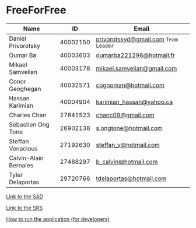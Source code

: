 # FreeForFree

Name | ID | Email
--- | --- | ---
Daniel Privorotsky | 40002150 | privorotskyd@gmail.com `Team Leader`
Oumar Ba | 40003603 | oumarba221296@hotmail.fr
Mikael Samvelian | 40003178 | mikael.samvelian@gmail.com
Conor Geoghegan | 40032571 | cognoman@hotmail.com
Hassan Karimian | 40004904 | karimian_hassan@yahoo.ca
Charles Chan | 27841523 | chanc09@gmail.com
Sebastien Ong Tone | 26902138 | s.ongtone@hotmail.com
Steffan Venacious | 27192630 | steffan_v@hotmail.com
Calvin-Alain Bernales | 27488297 | b_calvin@hotmail.com
Tyler Delaportas | 29720766 | tdelaportas@hotmail.com

[Link to the SAD](https://docs.google.com/document/d/1xZVP_H1vIcfh5upbR4nQgDBCqMcCySsisl6TmVyOuUE "SAD document")

[Link to the SRS](https://docs.google.com/document/d/1dtbTcZLlSLU4q7ml8xa4aiTf5IhMCYHVO1jbSH6PHNA "SRS document")


[How to run the application (for developers)](https://github.com/DanielPri/FreeForFree/wiki/How-to-run-the-application "How to run the application")

